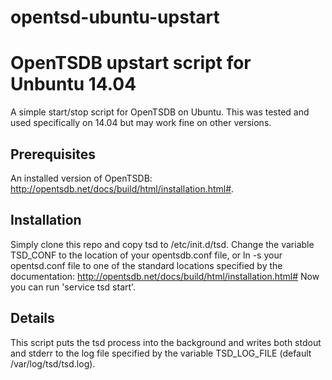 # opentsd-ubuntu-upstart
OpenTSDB upstart script for Unbuntu 14.04  
=======
  
A simple start/stop script for OpenTSDB on Ubuntu. This was tested and used specifically on 14.04 but may work fine on other versions.  

Prerequisites
---------
An installed version of OpenTSDB: http://opentsdb.net/docs/build/html/installation.html#.

Installation  
-----------
Simply clone this repo and copy tsd to /etc/init.d/tsd. Change the variable TSD_CONF to the location of your opentsdb.conf file, or ln -s your opentsd.conf file to one of the standard locations specified by the documentation: http://opentsdb.net/docs/build/html/installation.html# Now you can run 'service tsd start'.

Details
----------
This script puts the tsd process into the background and writes both stdout and stderr to the log file specified by the variable TSD_LOG_FILE (default /var/log/tsd/tsd.log).
